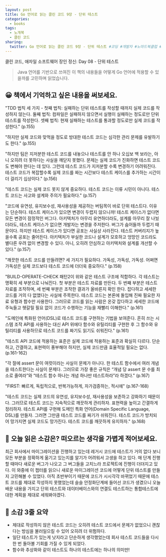 ```yaml
---
layout: post
title: Go 언어로 읽는 클린 코드 9장 - 단위 테스트
categories:
  - books
tags:
  - 노개북
  - 클린 코드
sharing:
  twitter: Go 언어로 읽는 클린 코드 9장 - 단위 테스트 #코딩 #개발자 #노마드북클럽 #노개북
---
```


클린 코드, 애자일 소프트웨어 장인 정신: Day 08 - 단위 테스트

> Java 언어를 기반으로 쓰여진 이 책의 내용들을 어떻게 Go 언어에 적용할 수 있을까를 고민하며 읽었습니다.

## 😀 책에서 기억하고 싶은 내용을 써보세요.

"TDD 법칙 세 가지 - 첫째 법칙: 실패하는 단위 테스트를 작성할 때까지 실제 코드를 작성하지 않는다. 둘째 법칙: 컴파일은 실패하지 않으면서 실행이 실패하는 정도로만 단위 테스트를 작성한다. 셋째 법칙: 현재 실패하는 테스트를 통과할 정도로만 실제 코드를 작성한다." (p.155)

"하지만 실제 코드와 맞먹을 정도로 방대한 테스트 코드는 심각한 관리 문제를 유발하기도 한다." (p.155)

"하지만 팀은 지저분한 테스트 코드를 내놓으나 테스트를 안 하나 오십보 백 보라는, 아니 오히려 더 못하다는 사실을 깨닫지 못했다. 문제는 실제 코드가 진화하면 테스트 코드도 변해야 한다는 데 있다. 그런데 테스트 코드가 지저분할 수록 변경하기 어려워진다. 테스트 코드가 복잡할수록 실제 코드를 짜는 시간보다 테스트 케이스를 추가하는 시간이 더 걸리기 십상이다." (p.156)

"테스트 코드는 실제 코드 못지 않게 중요하다. 테스트 코드는 이류 시민이 아니다. 테스트 코드는 사고와 설계와 주의가 필요하다." (p.157)

"코드에 유연성, 유지보수성, 재사용성을 제공하는 버팀목이 바로 단위 테스트다. 이유는 단순하다. 테스트 케이스가 있으면 변경이 두렵지 않으니까! 테스트 케이스가 없다면 모든 변경이 잠정적인 버그다. 아키텍처가 아무리 유연하더라도, 설계를 아무리 잘 나눴더라도, 테스트 케이스가 없으면 개발자는 변경을 주저한다. 버그가 숨어들까 두렵기 때문이다. 하지만 테스트 케이스가 있다면 공포는 사실상 사라진다. 테스트 커버리지가 높을수록 공포는 줄어든다. 아키텍처가 부실한 코드나 설계가 모호하고 엉망인 코드라도 별다른 우려 없이 변경할 수 있다. 아니, 오히려 안심하고 아키텍처와 설계를 개선할 수 있다." (p.157)

"깨끗한 테스트 코드를 만들려면? 세 가지가 필요하다. 가독성, 가독성, 가독성. 어쩌면 가독성은 실제 코드보다 테스트 코드에 더더욱 중요하다." (p.158)

"BUILD-OPERATE-CHECK 패턴2이 위와 같은 테스트 구조에 적합하다. 각 테스트는 명확히 세 부분으로 나눠진다. 첫 부분은 테스트 자료를 만든다. 두 번째 부분은 테스트 자료를 조작하며, 세 번째 부분은 조작한 결과가 올바른지 확인 한다. 잡다하고 세세한 코드를 거의 다 없앴다는 사실에 주목한다. 테스트 코드는 본론에 돌입해 진짜 필요한 자료 유형과 함수만 사용한다. 그러므로 코드를 읽는 사람은 온갖 잡다하고 세세한 코드에 주눅들고 헷갈릴 필요 없이 코드가 수행하는 기능을 재빨리 이해한다." (p.161)

"도메인에 특화된 언어(DSL)로 테스트 코드를 구현하는 기법을 보여준다. 흔히 쓰는 시스템 조작 API를 사용하는 대신 API 위에다 함수와 유틸리티를 구현한 후 그 함수와 유틸리티를 사용하므로 테스트 코드를 짜기도 읽기도 쉬워진다." (p.161)

"테스트 API 코드에 적용하는 표준은 실제 코드에 적용하는 표준과 확실히 다르다. 단순하고, 간결하고, 표현력이 풍부해야 하지만, 실제 코드만큼 효율적일 필요는 없다. (p.161-162)

"각 절에 assert 문이 여럿이라는 사실이 문제가 아니다. 한 테스트 함수에서 여러 개념을 테스트한다는 사실이 문제다. 그러므로 가장 좋은 규칙은 “개념 당 assert 문 수를 최소로 줄여라”와 “테스트 함수 하나는 개념 하나만 테스트하라”라 하겠다." (p.167)

"FIRST: 빠르게, 독립적으로, 반복가능하게, 자가검증하는, 적시에" (p.167-168)

"테스트 코드는 실제 코드의 유연성, 유지보수성, 재사용성을 보존하고 강화하기 때문이다. 그러므로 테스트 코드는 지속적으로 깨끗하게 관리하자. 표현력을 높이고 간결하게 정리하자. 테스트 API를 구현해 도메인 특화 언어(Domain Specific Language, DSL)를 만들자. 그러면 그만큼 테스트 코드를 짜기가 쉬워진다. 테스트 코드가 방치되어 망가지면 실제 코드도 망가진다. 테스트 코드를 깨끗하게 유지하자." (p.168)

## 🤔 오늘 읽은 소감은? 떠오르는 생각을 가볍게 적어보세요.

최근 회사에서 마이그레이션을 진행하고 있는데 레거시 코드에 테스트가 거의 없다 보니 모든 부분을 정확하게 옮기고 있는지를 알기가 어려워서 고생을 하고 있다. 매 단계 진행할 때마다 새로운 버그가 나오고 그 버그들을 고치느라 프로젝트에 진행이 더뎌지고 있다. 이 와중에 이 챕터를 읽으니 새로운 마이그레이션 코드에 어떻게 단위 테스트를 만들지 고민해볼 수 있었다. 아직 초반부이기 때문에 코드가 시시각각 바뀌었기 때문에 테스트 코드를 제대로 작성하지 못했었는데 슬슬 안정화단계에 들어선 코드가 생겼으니 오늘 배운 내용을 가지고 단위 테스트와 데이터베이스와의 연결도 테스트하는 통합테스트에 대한 계획을 제대로 세워봐야겠다.

## 👀 소감 3줄 요약
- 제대로 작성하지 않은 테스트 코드는 오히려 테스트 코드에서 문제가 없었으니 괜찮다는 방심을 불러일으킬 수 있어 오히려 더 위험하다.
- 일단 테스트가 있는게 낫지라고 단순하게 생각했었는데 회사 테스트 코드들을 다시 한 번 돌아볼 기회를 가질 수 있게 되었다.
- 함수와 추상화와 같이 테스트도 하나의 테스트에는 하나의 의미만!